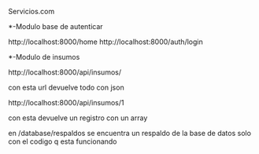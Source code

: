 Servicios.com

*-Modulo base de autenticar

http://localhost:8000/home
http://localhost:8000/auth/login

*-Modulo de insumos

http://localhost:8000/api/insumos/

con esta url devuelve todo con json

http://localhost:8000/api/insumos/1

con esta devuelve un registro con un array

en /database/respaldos se encuentra un respaldo de la base de datos solo con el codigo q esta funcionando
